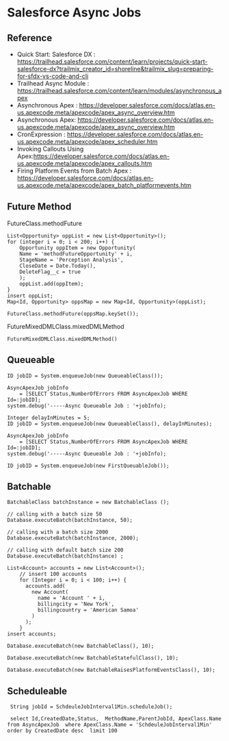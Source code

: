 # Salesforce Async Jobs

## Reference

- Quick Start: Salesforce DX : https://trailhead.salesforce.com/content/learn/projects/quick-start-salesforce-dx?trailmix_creator_id=shoreline&trailmix_slug=preparing-for-sfdx-vs-code-and-cli
- Trailhead Async Module : https://trailhead.salesforce.com/content/learn/modules/asynchronous_apex
- Asynchronous Apex : https://developer.salesforce.com/docs/atlas.en-us.apexcode.meta/apexcode/apex_async_overview.htm
- Asynchronous Apex: https://developer.salesforce.com/docs/atlas.en-us.apexcode.meta/apexcode/apex_async_overview.htm
- CronExpression : https://developer.salesforce.com/docs/atlas.en-us.apexcode.meta/apexcode/apex_scheduler.htm
- Invoking Callouts Using Apex:https://developer.salesforce.com/docs/atlas.en-us.apexcode.meta/apexcode/apex_callouts.htm
- Firing Platform Events from Batch Apex : https://developer.salesforce.com/docs/atlas.en-us.apexcode.meta/apexcode/apex_batch_platformevents.htm

## Future Method

FutureClass.methodFuture

```
List<Opportunity> oppList = new List<Opportunity>();
for (integer i = 0; i < 200; i++) {
    Opportunity oppItem = new Opportunity(
    Name = 'methodFutureOpportunity' + i,
    StageName = 'Perception Analysis',
    CloseDate = Date.Today(),
    DeleteFlag__c = true
    );
    oppList.add(oppItem);
}
insert oppList;
Map<Id, Opportunity> oppsMap = new Map<Id, Opportunity>(oppList);

FutureClass.methodFuture(oppsMap.keySet());
```

FutureMixedDMLClass.mixedDMLMethod

```
FutureMixedDMLClass.mixedDMLMethod()
```

## Queueable

```
ID jobID = System.enqueueJob(new QueueableClass());

AsyncApexJob jobInfo
    = [SELECT Status,NumberOfErrors FROM AsyncApexJob WHERE Id=:jobID];
system.debug('-----Async Queueable Job : '+jobInfo);
```

```
Integer delayInMinutes = 5;
ID jobID = System.enqueueJob(new QueueableClass(), delayInMinutes);

AsyncApexJob jobInfo
    = [SELECT Status,NumberOfErrors FROM AsyncApexJob WHERE Id=:jobID];
system.debug('-----Async Queueable Job : '+jobInfo);
```

```
ID jobID = System.enqueueJob(new FirstQueuableJob());
```

## Batchable

```
BatchableClass batchInstance = new BatchableClass ();

// calling with a batch size 50
Database.executeBatch(batchInstance, 50);

// calling with a batch size 2000
Database.executeBatch(batchInstance, 2000);

// calling with default batch size 200
Database.executeBatch(batchInstance) ;
```

```
List<Account> accounts = new List<Account>();
    // insert 100 accounts
    for (Integer i = 0; i < 100; i++) {
      accounts.add(
        new Account(
          name = 'Account ' + i,
          billingcity = 'New York',
          billingcountry = 'American Samoa'
        )
      );
    }
insert accounts;

Database.executeBatch(new BatchableClass(), 10);

Database.executeBatch(new BatchableStatefulClass(), 10);

Database.executeBatch(new BatchableRaisesPlatformEventsClass(), 10);

```

## Scheduleable

```
 String jobId = SchdeuleJobInterval1Min.scheduleJob();

 select Id,CreatedDate,Status,  MethodName,ParentJobId, ApexClass.Name from AsyncApexJob  where ApexClass.Name = 'SchdeuleJobInterval1Min' order by CreatedDate desc  limit 100

```
